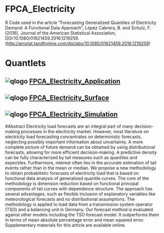# FPCA_Electricity

R Code used in the article
"Forecasting Generalized Quantiles of Electricity Demand: A Functional Data Approach",
López Cabrera, B. and Schulz, F. (2016),
Journal of the American Statistical Association, DOI:10.1080/01621459.2016.1219259. 
(http://amstat.tandfonline.com/doi/abs/10.1080/01621459.2016.1219259)

# Quantlets
## ![qlogo](http://quantnet.wiwi.hu-berlin.de/graphics/quantlogo.png) **[FPCA_Electricity_Application](https://github.com/QuantLet/FPCA_Electricity/tree/master/FPCA_Electricity_Application)**
## ![qlogo](http://quantnet.wiwi.hu-berlin.de/graphics/quantlogo.png) **[FPCA_Electricity_Surface](https://github.com/QuantLet/FPCA_Electricity/tree/master/FPCA_Electricity_Surface)**
## ![qlogo](http://quantnet.wiwi.hu-berlin.de/graphics/quantlogo.png) **[FPCA_Electricity_Simulation](https://github.com/QuantLet/FPCA_Electricity/tree/master/FPCA_Electricity_Simulation)**

#Abstract
Electricity load forecasts are an integral part of many decision-making processes in the electricity market. However, most literature on electricity load forecasting concentrates on deterministic forecasts, neglecting possibly important information about uncertainty. A more complete picture of future demand can be obtained by using distributional forecasts, allowing for more efficient decision-making. A predictive density can be fully characterized by tail measures such as quantiles and expectiles. Furthermore, interest often lies in the accurate estimation of tail events rather than in the mean or median. We propose a new methodology to obtain probabilistic forecasts of electricity load that is based on functional data analysis of generalized quantile curves. The core of the methodology is dimension reduction based on functional principal components of tail curves with dependence structure. The approach has several advantages, such as flexible inclusion of explanatory variables like meteorological forecasts and no distributional assumptions. The methodology is applied to load data from a transmission system operator (TSO) and a balancing unit in Germany. Our forecast method is evaluated against other models including the TSO forecast model. It outperforms them in terms of mean absolute percentage error and mean squared error. Supplementary materials for this article are available online.
